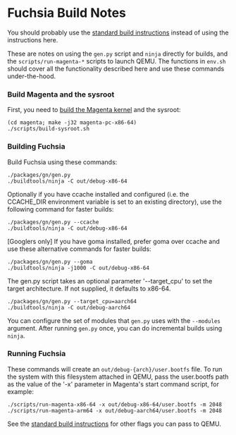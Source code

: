 
# Fuchsia Build Notes

You should probably use the [standard build instructions](https://fuchsia.googlesource.com/fuchsia/+/HEAD/README.md) instead of using the instructions here.

These are notes on using the `gen.py` script and `ninja` directly for builds, and the `scripts/run-magenta-*` scripts to launch QEMU. The functions in `env.sh` should cover all the functionality described here and use these commands under-the-hood.

### Build Magenta and the sysroot

First, you need to [build the Magenta kernel](https://fuchsia.googlesource.com/magenta/+/HEAD/docs/getting_started.md) and the sysroot:

```
(cd magenta; make -j32 magenta-pc-x86-64)
./scripts/build-sysroot.sh
```
### Building Fuchsia

Build Fuchsia using these commands:

```
./packages/gn/gen.py
./buildtools/ninja -C out/debug-x86-64
```

Optionally if you have ccache installed and configured (i.e. the CCACHE_DIR
environment variable is set to an existing directory), use the following command
for faster builds:

```
./packages/gn/gen.py --ccache
./buildtools/ninja -C out/debug-x86-64
```

[Googlers only] If you have goma installed, prefer goma over ccache and use these
alternative commands for faster builds:

```
./packages/gn/gen.py --goma
./buildtools/ninja -j1000 -C out/debug-x86-64
```

The gen.py script takes an optional parameter '--target\_cpu' to set the target
architecture. If not supplied, it defaults to x86-64.

```
./packages/gn/gen.py --target_cpu=aarch64
./buildtools/ninja -C out/debug-aarch64
```

You can configure the set of modules that `gen.py` uses with the `--modules`
argument. After running `gen.py` once, you can do incremental builds using
`ninja`.

### Running Fuchsia

These commands will create an `out/debug-{arch}/user.bootfs` file. To run the
system with this filesystem attached in QEMU, pass the user.bootfs path as the
value of the '-x' parameter in Magenta's start command script, for example:

```
./scripts/run-magenta-x86-64 -x out/debug-x86-64/user.bootfs -m 2048
./scripts/run-magenta-arm64 -x out/debug-aarch64/user.bootfs -m 2048
```

See the [standard build instructions](https://fuchsia.googlesource.com/fuchsia/+/HEAD/README.md) for other flags you can pass to QEMU.
